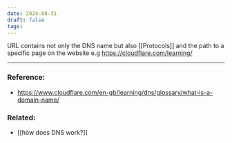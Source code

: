 ```yaml
---
date: 2024-08-31
draft: false
tags:
---
```

URL contains not only the DNS name but also [[Protocols]] and the path to a specific page on the website
e.g https://cloudflare.com/learning/

---
### Reference:
- https://www.cloudflare.com/en-gb/learning/dns/glossary/what-is-a-domain-name/

### Related:
- [[how does DNS work?]]